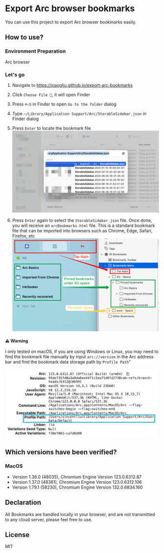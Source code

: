 # Export Arc browser bookmarks

You can use this project to export Arc browser bookmarks easily.

## How to use?

### Environment Preparation

Arc browser

### Let's go

1. Navigate to https://xiaogliu.github.io/export-arc-bookmarks
2. Click `Choose File 📁`, it will open Finder
3. Press `⌘⇧G` in Finder to open `Go to the folder` dialog
4. Type `~/Library/Application Support/Arc/StorableSidebar.json` in Finder dialog
5. Press `Enter` to locate the bookmark file
   ![ArcBookmarksVSFirefoxBookmarks](./images/FindBookmarkJsonFile.png)

6. Press `Enter` again to select the `StorableSidebar.json` file. Once done, you will receive an `arcBookmarks.html` file. This is a standard bookmark file that can be imported into browsers such as Chrome, Edge, Safari, Firefox, etc
   ![ArcBookmarksVSFirefoxBookmarks](./images/ArcBookmarksVSFirefoxBookmarks.png)

#### ⚠️ Warning

I only tested on macOS, if you are using Windows or Linux, you may need to find the bookmark file manually by input `arc://version` in the Arc address bar and find the bookmark data storage path by `Profile Path`"

![ArcProfilePath](./images/ArcProfilePath.png)

## Which versions have been verified?

### MacOS

- Version 1.36.0 (48035), Chromium Engine Version 123.0.6312.87
- Version 1.37.0 (48361), Chromium Engine Version 123.0.6312.106
- Version 1.79.1 (58230), Chromium Engine Version 132.0.6834.160

## Declaration

All Bookmarks are handled locally in your browser, and are not transmitted to any cloud server, please feel free to use.

## License

MIT
